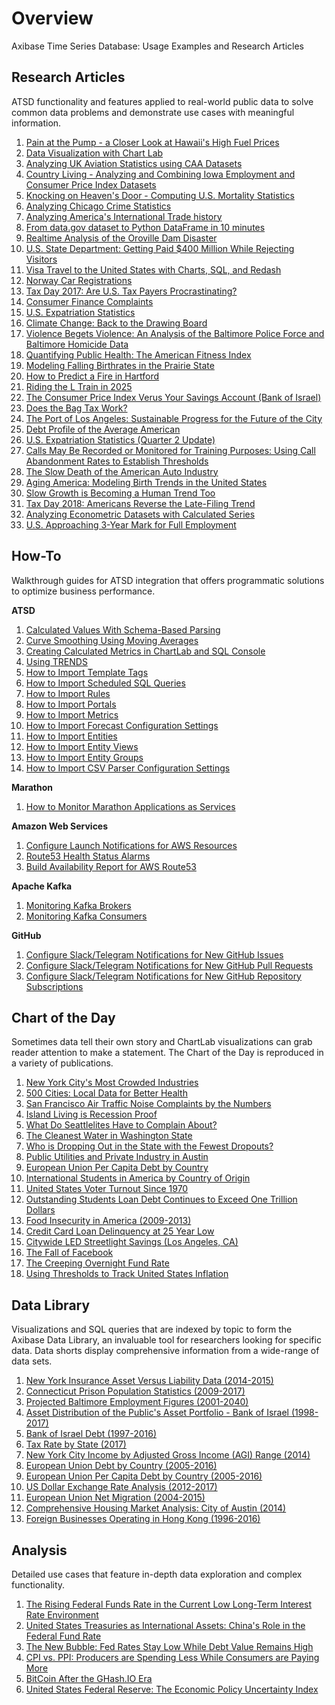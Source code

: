 # Overview

Axibase Time Series Database: Usage Examples and Research Articles
  
## Research Articles 

ATSD functionality and features applied to real-world public data to solve common data problems and demonstrate use cases with meaningful information.

1. [Pain at the Pump - a Closer Look at Hawaii's High Fuel Prices](HawaiiGasPrices/hawaii_gas_prices.md)
2. [Data Visualization with Chart Lab](ChartLabIntro/README.md)
3. [Analyzing UK Aviation Statistics using CAA Datasets](UKAviation/README.md)
4. [Country Living - Analyzing and Combining Iowa Employment and Consumer Price Index Datasets](SocrataIowaCompensation/README.md)
5. [Knocking on Heaven's Door - Computing U.S. Mortality Statistics](USMortality/README.md)
6. [Analyzing Chicago Crime Statistics](ChicagoCrime/README.md)
7. [Analyzing America's International Trade history](USInternationalTrade/README.md)
8. [From data.gov dataset to Python DataFrame in 10 minutes](SocrataPython/README.md)
9. [Realtime Analysis of the Oroville Dam Disaster](OrovilleDam/README.md)
10. [U.S. State Department: Getting Paid $400 Million While Rejecting Visitors](USVisaRefusal/README.md)
11. [Visa Travel to the United States with Charts, SQL, and Redash](USVisa/README.md)
12. [Norway Car Registrations](NorwayCars/README.md)
13. [Tax Day 2017: Are U.S. Tax Payers Procrastinating?](IRSTaxFilings/README.md)
14. [Consumer Finance Complaints](ConsumerFinance/README.md)
15. [U.S. Expatriation Statistics](Expatriation/README.md)
16. [Climate Change: Back to the Drawing Board](ClimateChange/README.md)
17. [Violence Begets Violence: An Analysis of the Baltimore Police Force and Baltimore Homicide Data](BaltimorePolice/README.md)
18. [Quantifying Public Health: The American Fitness Index](FitnessIndex/README.md)
19. [Modeling Falling Birthrates in the Prairie State](IllinoisBirthrates/README.md)
20. [How to Predict a Fire in Hartford](CT_Fire/README.md)
21. [Riding the L Train in 2025](L_Train2025/README.md)
22. [The Consumer Price Index Verus Your Savings Account (Bank of Israel)](CBI_CPI/README.md)
23. [Does the Bag Tax Work?](Bag_Tax/README.md)
24. [The Port of Los Angeles: Sustainable Progress for the Future of the City](LA_Port/README.md)
25. [Debt Profile of the Average American](FED_FORDSR/README.md)
26. [U.S. Expatriation Statistics (Quarter 2 Update)](Expatriation_Q2/README.md)
27. [Calls May Be Recorded or Monitored for Training Purposes: Using Call Abandonment Rates to Establish Thresholds](SF_Phone/README.md)
28. [The Slow Death of the American Auto Industry](Automobiles/README.md)
29. [Aging America: Modeling Birth Trends in the United States](aging-america/README.md)
30. [Slow Growth is Becoming a Human Trend Too](Chart_of_the_Day/life-expectancy/README.md)
31. [Tax Day 2018: Americans Reverse the Late-Filing Trend](IRSTaxFilings_2018/README.md)
32. [Analyzing Econometric Datasets with Calculated Series](Solutions/calculated-values/README.md)
33. [U.S. Approaching 3-Year Mark for Full Employment](Chart_of_the_Day/unemployment/README.md)

## How-To

Walkthrough guides for ATSD integration that offers programmatic solutions to optimize business performance.

**ATSD**
1. [Calculated Values With Schema-Based Parsing](Support/Schema-Parser-Mod-Pre-Import/README.md)
2. [Curve Smoothing Using Moving Averages](Support/Moving-Avg/README.md)
3. [Creating Calculated Metrics in ChartLab and SQL Console](Support/Add-Calculated-Value/README.md)
4. [Using TRENDS](how-to/shared/trends.md)
5. [How to Import Template Tags](how-to/shared/import-tag-template.md)
6. [How to Import Scheduled SQL Queries](how-to/shared/import-scheduled-sql-query.md)
7. [How to Import Rules](how-to/shared/import-rule.md)
8. [How to Import Portals](how-to/shared/import-portal.md)
9. [How to Import Metrics](how-to/shared/import-metric.md)
10. [How to Import Forecast Configuration Settings](how-to/shared/import-forecast.md)
11. [How to Import Entities](how-to/shared/import-entity.md)
12. [How to Import Entity Views](how-to/shared/import-entity-view.md)
13. [How to Import Entity Groups](how-to/shared/import-entity-group.md)
14. [How to Import CSV Parser Configuration Settings](how-to/shared/import-csv-parser.md)

**Marathon**
1. [How to Monitor Marathon Applications as Services](how-to/marathon/capacity-and-usage)

**Amazon Web Services**
1. [Configure Launch Notifications for AWS Resources](how-to/aws/cloud-watch-alert)
2. [Route53 Health Status Alarms](how-to/aws/route53-email-notifications)
3. [Build Availability Report for AWS Route53](how-to/aws/route53-health-checks)

**Apache Kafka**
1. [Monitoring Kafka Brokers](how-to/kafka/brokers-monitoring)
2. [Monitoring Kafka Consumers](how-to/kafka/consumers-monitoring)

**GitHub**
1. [Configure Slack/Telegram Notifications for New GitHub Issues](how-to/github/issue-notification.md)
2. [Configure Slack/Telegram Notifications for New GitHub Pull Requests](how-to/github/pr-notification.md)
3. [Configure Slack/Telegram Notifications for New GitHub Repository Subscriptions](how-to/github/watch-notification.md)


## Chart of the Day 

Sometimes data tell their own story and ChartLab visualizations can grab reader attention to make a statement. The Chart of the Day is reproduced in a variety of publications.

1. [New York City's Most Crowded Industries](Chart_of_the_Day/NY_Jobs/README.md)
2. [500 Cities: Local Data for Better Health](Chart_of_the_Day/CDC_TOP25/README.md)
3. [San Francisco Air Traffic Noise Complaints by the Numbers](Chart_of_the_Day/SFO_Complaints/README.md)
4. [Island Living is Recession Proof](Chart_of_the_Day/Hawaii_GDP/README.md)
5. [What Do Seattlelites Have to Complain About?](Chart_of_the_Day/Seattle_Complaints/README.md)
6. [The Cleanest Water in Washington State](Chart_of_the_Day/WA_Water/README.md)
7. [Who is Dropping Out in the State with the Fewest Dropouts?](Chart_of_the_Day/IA_Dropouts/README.md)
8. [Public Utilities and Private Industry in Austin](Chart_of_the_Day/Austin_Power/README.md)
9. [European Union Per Capita Debt by Country](Chart_of_the_Day/EU_Debt_percap/README.md)
10. [International Students in America by Country of Origin](Chart_of_the_Day/International_Students/README.md)
11. [United States Voter Turnout Since 1970](Chart_of_the_Day/voter-turnout/README.md)
12. [Outstanding Students Loan Debt Continues to Exceed One Trillion Dollars](Chart_of_the_Day/Student_Loan/README.md)
13. [Food Insecurity in America (2009-2013)](Chart_of_the_Day/Food_Insecurity/README.md)
14. [Credit Card Loan Delinquency at 25 Year Low](Chart_of_the_Day/Credit_Delinquency/README.md)
15. [Citywide LED Streetlight Savings (Los Angeles, CA)](Chart_of_the_Day/LA_Lights/README.md)
16. [The Fall of Facebook](Chart_of_the_Day/facebook/README.md)
17. [The Creeping Overnight Fund Rate](Chart_of_the_Day/overnight-fund-rate/README.md)
18. [Using Thresholds to Track United States Inflation](Chart_of_the_Day/us-inflation)

## Data Library

Visualizations and SQL queries that are indexed by topic to form the Axibase Data Library, an invaluable tool for researchers looking for specific data. Data shorts display comprehensive information from a wide-range of data sets.

1. [New York Insurance Asset Versus Liability Data (2014-2015)](DataShorts/NY_Insurance/README.md)
2. [Connecticut Prison Population Statistics (2009-2017)](DataShorts/CT_Prison/README.md)
3. [Projected Baltimore Employment Figures (2001-2040)](DataShorts/Baltimore_MD_Employment/README.md)
4. [Asset Distribution of the Public's Asset Portfolio - Bank of Israel (1998-2017)](DataShorts/CBI/Asset_Distribution/README.md)
5. [Bank of Israel Debt (1997-2016)](DataShorts/CBI/Debt/README.md)
6. [Tax Rate by State (2017)](DataShorts/Taxes_By_State/README.md)
7. [New York City Income by Adjusted Gross Income (AGI) Range (2014)](DataShorts/NY_Pay/README.md)
8. [European Union Debt by Country (2005-2016)](DataShorts/EU_Debt/README.md)
9. [European Union Per Capita Debt by Country (2005-2016)](DataShorts/EU_Debt_percap/README.md)
10. [US Dollar Exchange Rate Analysis (2012-2017)](DataShorts/Dollar-EX/README.md)
11. [European Union Net Migration (2004-2015)](DataShorts/EU_Migration/README.md)
12. [Comprehensive Housing Market Analysis: City of Austin (2014)](DataShorts/Austin_Housing_Market/README.md)
13. [Foreign Businesses Operating in Hong Kong (1996-2016)](DataShorts/Hong_Kong_Business/README.md)

## Analysis

Detailed use cases that feature in-depth data exploration and complex functionality.

1. [The Rising Federal Funds Rate in the Current Low Long-Term Interest Rate Environment](Analysis/FedFund_FedInterest/README.md)
2. [United States Treasuries as International Assets: China's Role in the Federal Fund Rate](Analysis/Treasuries_as_Assets/README.md)
3. [The New Bubble: Fed Rates Stay Low While Debt Value Remains High](Analysis/The_New_Bubble/README.md)
4. [CPI vs. PPI: Producers are Spending Less While Consumers are Paying More](Analysis/CPI_PPI/README.md)
5. [BitCoin After the GHash.IO Era](Analysis/BitCoin_After_GHash/README.md)
6. [United States Federal Reserve: The Economic Policy Uncertainty Index](Analysis/Economic_Policy_Uncertainty/README.md)
